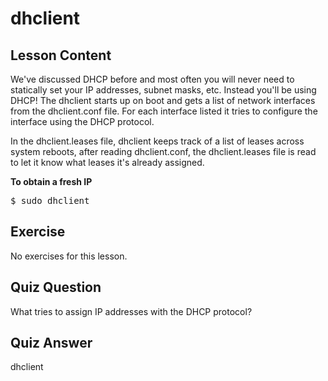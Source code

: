 # dhclient

## Lesson Content

We've discussed DHCP before and most often you will never need to statically set your IP addresses, subnet masks, etc. Instead you'll be using DHCP! The dhclient starts up on boot and gets a list of network interfaces from the dhclient.conf file. For each interface listed it tries to configure the interface using the DHCP protocol.

In the dhclient.leases file, dhclient keeps track of a list of leases across system reboots, after reading dhclient.conf, the dhclient.leases file is read to let it know what leases it's already assigned.

<b>To obtain a fresh IP</b>

<pre>$ sudo dhclient</pre>

## Exercise

No exercises for this lesson.

## Quiz Question

What tries to assign IP addresses with the DHCP protocol?

## Quiz Answer

dhclient

